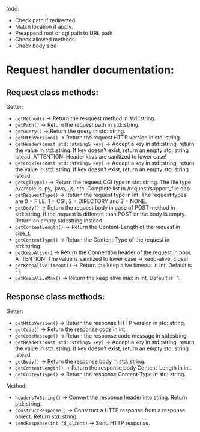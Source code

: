 todo:
- Check path if redirected
- Match location if apply.
- Preappend root or cgi path to URL path
- Check allowed methods
- Check body size


# Request handler documentation:


## Request class methods:
Getter:
- `getMethod()` -> Return the resquest method in std::string.
- `getPath()` -> Return the request path in std::string.
- `getQuery()` -> Return the query in std::string.
- `getHttpVersion()` -> Return the request HTTP version in std::string.
- `getHeader(const std::string& key)` -> Accept a key in std::string, return the value in std::string. If key doesn't exist, return an empty std::string istead. ATTENTION: Header keys are sanitized to lower case!
- `getCookie(const std::string& key)` -> Accept a key in std::string, return the value in std::string. If key doesn't exist, return an empty std::string istead.
- `getCgiType()` -> Return the request CGI type in std::string. The file type example is .py, .java, .js, etc. Complete list in /request/support_file.cpp
- `getRequestType()` -> Return the request type in int. The request types are 0 = FILE, 1 = CGI, 2 = DIRECTORY and 3 = NONE.
- `getBody()` -> Return the request body in case of POST method in std::string. If the request is different than POST or the body is empty. Return an empty std::string instead.
- `getContentLength()` -> Return the Content-Length of the request in size_t.
- `getContentType()` -> Return the Content-Type of the request in std::string.
- `getKeepAlive()` -> Return the Connection header of the request in bool. ATTENTION: The value is sanitized to lower case -> keep-alive, close!
- `getKeepAliveTimeout()` -> Return the keep alive timeout in int. Default is -1.
- `getKeepAliveMax()` -> Return the keep alive max in int. Default is -1.


## Response class methods:
Getter:
- `getHttpVersion()` -> Return the response HTTP version in std::string.
- `getCode()` -> Return the response code in int.
- `getCodeMessage()` -> Return the response code message in std::string.
- `getHeader(const std::string& key)` -> Accept a key in std::string, return the value in std::string. If key doesn't exist, return an empty std::string istead.
- `getBody()` -> Return the response body in std::string.
- `getContentLength()` -> Return the response body Content-Length in int.
- `getContentType()` -> Return the response Content-Type in std::string.


Method:
- `headersToString()` -> Convert the response header into string. Return std::string.
- `constructResponse()` -> Construct a HTTP response from a response object. Return std::string.
- `sendResponse(int fd_client)` -> Send HTTP response.